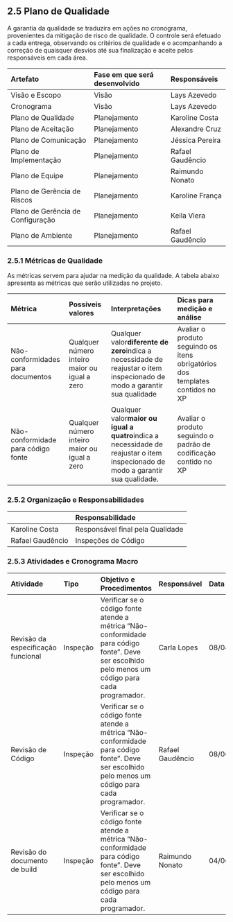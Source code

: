 ## 2.5 Plano de Qualidade

A garantia da qualidade se traduzira em ações no cronograma, provenientes da mitigação de risco de qualidade. O controle será efetuado a cada entrega, observando os critérios de qualidade e o acompanhando a correção de quaisquer desvios até sua finalização e aceite pelos responsáveis em cada área.

| **Artefato** | **Fase em que será desenvolvido** | **Responsáveis** |
| :--- | :--- | :--- |
| Visão e Escopo | Visão | Lays Azevedo |
| Cronograma | Visão | Lays Azevedo |
| Plano de Qualidade | Planejamento | Karoline Costa |
| Plano de Aceitação | Planejamento | Alexandre Cruz |
| Plano de Comunicação | Planejamento | Jéssica Pereira |
| Plano de Implementação | Planejamento | Rafael Gaudêncio |
| Plano de Equipe | Planejamento | Raimundo Nonato |
| Plano de Gerência de Riscos | Planejamento | Karoline França |
| Plano de Gerência de Configuração | Planejamento | Keila Viera |
| Plano de Ambiente | Planejamento | Rafael Gaudêncio |

### 2.5.1 Métricas de Qualidade

As métricas servem para ajudar na medição da qualidade. A tabela abaixo apresenta as métricas que serão utilizadas no projeto.

| **Métrica** | **Possíveis valores** | **Interpretações** | **Dicas para medição e análise** |
| :--- | :--- | :--- | :--- |
| Não-conformidades para documentos | Qualquer número inteiro maior ou igual a zero | Qualquer valor**diferente de zero**indica a necessidade de reajustar o item inspecionado de modo a garantir sua qualidade | Avaliar o produto seguindo os itens obrigatórios dos templates contidos no XP |
| Não-conformidade para código fonte | Qualquer número inteiro maior ou igual a zero | Qualquer valor**maior ou igual a quatro**indica a necessidade de reajustar o item inspecionado de modo a garantir sua qualidade. | Avaliar o produto seguindo o padrão de codificação contido no XP |

### 2.5.2 Organização e Responsabilidades

|  | **Responsabilidade** |
| :--- | :--- |
| Karoline Costa | Responsável final pela Qualidade |
| Rafael Gaudêncio | Inspeções de Código |

### 2.5.3 Atividades e Cronograma Macro

| **Atividade** | **Tipo** | **Objetivo e Procedimentos** | **Responsável** | **Data** |
| :--- | :--- | :--- | :--- | :--- |
| Revisão da especificação funcional | Inspeção | Verificar se o código fonte atende a métrica “Não-conformidade para código fonte”. Deve ser escolhido pelo menos um código para cada programador. | Carla Lopes | 08/04/2017 |
| Revisão de Código | Inspeção | Verificar se o código fonte atende a métrica “Não-conformidade para código fonte”. Deve ser escolhido pelo menos um código para cada programador. | Rafael Gaudêncio | 08/06/2017 |
| Revisão do documento de build | Inspeção | Verificar se o código fonte atende a métrica “Não-conformidade para código fonte”. Deve ser escolhido pelo menos um código para cada programador. | Raimundo Nonato | 04/06/2017 |



